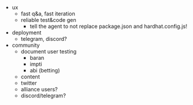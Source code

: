 * ux
    * fast q&a, fast iteration
    * reliable test&code gen
        * tell the agent to not replace package.json and hardhat.config.js!
* deployment
    * telegram, discord?
* community
    * document user testing
        * baran
        * impti
        * abi (betting)
    * content
    * twitter
    * alliance users?
    * discord/telegram?

